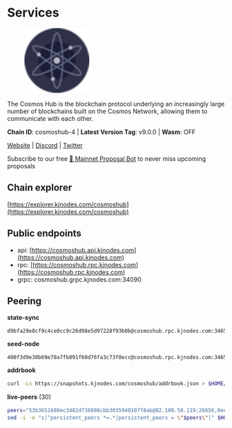 # Services

<figure><img src="https://raw.githubusercontent.com/kj89/cosmos-images/main/logos/cosmoshub.png" width="150" alt=""><figcaption></figcaption></figure>

The Cosmos Hub is the blockchain protocol underlying an  increasingly large number of blockchains built on the  Cosmos Network, allowing them to communicate with each other.

**Chain ID**: cosmoshub-4 | **Latest Version Tag**: v9.0.0 | **Wasm**: OFF

[Website](https://hub.cosmos.network) | [Discord](https://discord.gg/cosmosnetwork) | [Twitter](https://twitter.com/cosmoshub)



Subscribe to our free [🤖 Mainnet Proposal Bot](https://t.me/kjnodes_proposal_bot) to never miss upcoming proposals


## Chain explorer
[https://explorer.kjnodes.com/cosmoshub](https://explorer.kjnodes.com/cosmoshub)

## Public endpoints

* api: [https://cosmoshub.api.kjnodes.com](https://cosmoshub.api.kjnodes.com)
* rpc: [https://cosmoshub.rpc.kjnodes.com](https://cosmoshub.rpc.kjnodes.com)
* grpc: cosmoshub.grpc.kjnodes.com:34090

## Peering

**state-sync**

```text
d9bfa29e0cf9c4ce0cc9c26d98e5d97228f93b0b@cosmoshub.rpc.kjnodes.com:34656
```

**seed-node**

```text
400f3d9e30b69e78a7fb891f60d76fa3c73f0ecc@cosmoshub.rpc.kjnodes.com:34659
```

**addrbook**
```bash
curl -Ls https://snapshots.kjnodes.com/cosmoshub/addrbook.json > $HOME/.gaia/config/addrbook.json
```

**live-peers** (30)
```bash
peers="53b3651680ec3482d736808cbb3035940107f8ab@82.100.58.119:26656,0eeb20e044d632b279e67f2fe91f50e4fceab1fd@159.223.223.84:26656,d9bfa29e0cf9c4ce0cc9c26d98e5d97228f93b0b@65.109.88.38:34656,fe21dd474640247888fc7c4dce82da8da08a8bfd@135.181.113.227:26656,3da88430414ec9084c8983fe4d462cce655ff1f3@51.222.245.114:26656,7abab0475a506ed3b9ab2ad40948bfe53b797e13@128.199.128.15:26090,1279eae188599463661c3e2b9ab492615a6d7079@65.108.235.32:2010,ee767901f4a7eaf44603ef0a5b6e5edac118ba1e@74.118.136.149:26656,971ed177b284db42108187867cb8694df48ac742@95.217.205.41:26656,1cce99042f884d669e7287e3e362bff8e385c63e@46.4.79.183:26726,1da54d20c7339713f1d6d28dd2117087dd33d0ca@5.9.59.145:26656,b858ca4f3fed2c36b949cf67188b126e2542a39a@135.181.215.115:26726,ca5011c44fd74d95e7fca487c69e301df195750c@65.108.122.246:26726,9d048653fa4d98e6c0760ed0c54ad2d257ba46df@65.108.137.34:26656,e0ab6c5cc86959853f499236b8297344802ac5f4@5.161.139.201:26656,b6b9bc1a0c18d12be759111bb3a0d9a8958120c7@57.128.20.184:26656,9d7d9ba2b9bc1c805a24413fcfdc75010d52dd61@159.89.101.239:26090,32bdba6ced12cdf2e534566e6c3d66ee2f7ef494@84.244.95.229:26656,82588f011491c6100d922d133f52fc23460b9231@95.216.230.145:26656,b79e1d3a621bdafd3a8d9a49dff8f4737d0bedc9@52.73.168.104:26656,9edd51012df3a09395a48eb68a84723d6308e08c@35.212.116.100:26656,6ecca845883e9273062ee515d2657080e6539d9e@65.109.32.148:26726,9c116194f25fd0d146019f171ef0f49904dcc586@167.86.98.230:26656,8698cb819c9a4503fe2c71055f1380d08edc5adf@204.16.244.116:26656,36515aac2a928e227e7dc793a548b35b54bec974@45.63.82.80:26656,aa61bc0e8a42eda6ac1276c4279941714a4a38f4@88.99.70.38:26656,9e14c8c48776a789f7029e88c260b2a6cbbf1417@35.212.85.141:26656,b0ac7f1485eedfc063af251fe12d93a68a22131d@65.108.137.38:26656,1733aef88702bd8326bea0e1dc403d3dbb6f5d8a@158.247.202.33:26656,3334bb086be9ab0dba3a34331555624a7354a6ab@159.203.187.36:26090"
sed -i -e "s|^persistent_peers *=.*|persistent_peers = \"$peers\"|" $HOME/.gaia/config/config.toml
```
